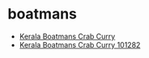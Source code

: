 # boatmans

 * [Kerala Boatmans Crab Curry](../../index/k/kerala-boatmans-crab-curry-101282.json)
 * [Kerala Boatmans Crab Curry 101282](../../index/k/kerala-boatmans-crab-curry-101282.json)
